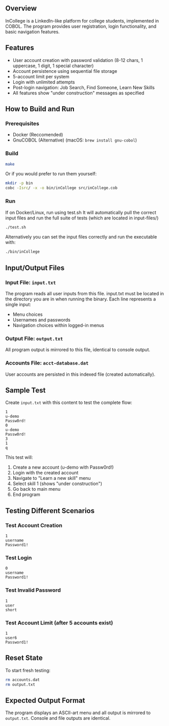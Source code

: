 ## Overview
InCollege is a LinkedIn-like platform for college students, implemented in COBOL. The program provides user registration, login functionality, and basic navigation features.

## Features
- User account creation with password validation (8-12 chars, 1 uppercase, 1 digit, 1 special character)
- Account persistence using sequential file storage
- 5-account limit per system
- Login with unlimited attempts
- Post-login navigation: Job Search, Find Someone, Learn New Skills
- All features show "under construction" messages as specified

## How to Build and Run

### Prerequisites
- Docker (Reccomended)
- GnuCOBOL (Alternative) (macOS: `brew install gnu-cobol`)

### Build
```bash
make
```

Or if you would prefer to run them yourself:
```bash
mkdir -p bin
cobc -Isrc/ -x -o bin/inCollege src/inCollege.cob
```

### Run
If on Docker/Linux, run using test.sh
It will automatically pull the correct input files and run the full suite of tests (which are located in input-files/)
```bash
./test.sh
```

Alternatively you can set the input files correctly and run the executable with:
```bash
./bin/inCollege
```

## Input/Output Files

### Input File: `input.txt`
The program reads all user inputs from this file. input.txt must be located in the directory you are in when running the binary. Each line represents a single input:
- Menu choices
- Usernames and passwords
- Navigation choices within logged-in menus

### Output File: `output.txt`
All program output is mirrored to this file, identical to console output.

### Accounts File: `acct-database.dat`
User accounts are persisted in this indexed file (created automatically).

## Sample Test

Create `input.txt` with this content to test the complete flow:
```
1
u-demo
Passw0rd!
0
u-demo
Passw0rd!
3
1
q
```

This test will:
1. Create a new account (u-demo with Passw0rd!)
2. Login with the created account
3. Navigate to "Learn a new skill" menu
4. Select skill 1 (shows "under construction")
5. Go back to main menu
6. End program

## Testing Different Scenarios

### Test Account Creation
```
1
username
Password1!
```

### Test Login
```
0
username
Password1!
```

### Test Invalid Password
```
1
user
short
```

### Test Account Limit (after 5 accounts exist)
```
1
user6
Password1!
```

## Reset State
To start fresh testing:
```bash
rm accounts.dat
rm output.txt
```

## Expected Output Format
The program displays an ASCII-art menu and all output is mirrored to `output.txt`. Console and file outputs are identical.